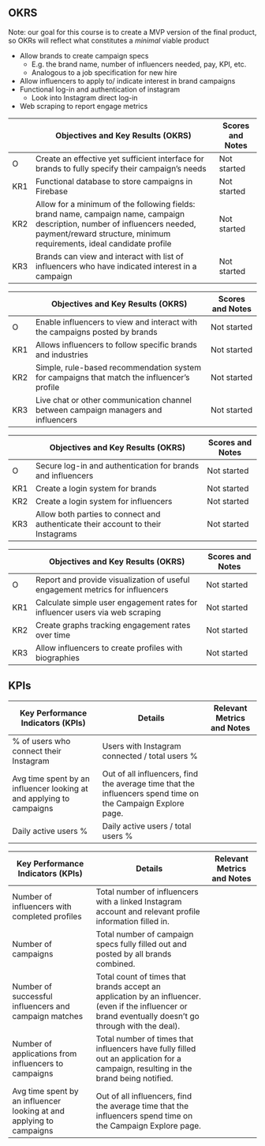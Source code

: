 
## OKRS 
Note: our goal for this course is to create a MVP version of the final product, so OKRs will reflect what constitutes a *minimal* viable product
  * Allow brands to create campaign specs
    * E.g. the brand name, number of influencers needed, pay, KPI, etc.
    * Analogous to a job specification for new hire
  * Allow influencers to apply to/ indicate interest in brand campaigns
  * Functional log-in and authentication of instagram
    * Look into Instagram direct log-in
  * Web scraping to report engage metrics

|  | Objectives and Key Results (OKRS)| Scores and Notes|
| ------------- | ------------- | -------------
| O | Create an effective yet sufficient interface for brands to fully specify their campaign’s needs | Not started |
| KR1 | Functional database to store campaigns in Firebase | Not started |
| KR2 | Allow for a minimum of the following fields: brand name, campaign name, campaign description, number of influencers needed, payment/reward structure, minimum requirements, ideal candidate profile | Not started |
| KR3 | Brands can view and interact with list of influencers who have indicated interest in a campaign | Not started |

|  | Objectives and Key Results (OKRS)| Scores and Notes|
| ------------- | ------------- | -------------
| O | Enable influencers to view and interact with the campaigns posted by brands | Not started |
| KR1 | Allows influencers to follow specific brands and industries | Not started |
| KR2 | Simple, rule-based recommendation system for campaigns that match the influencer’s profile | Not started |
| KR3 | Live chat or other communication channel between campaign managers and influencers | Not started |

|  | Objectives and Key Results (OKRS)| Scores and Notes|
| ------------- | ------------- | -------------
| O | Secure log-in and authentication for brands and influencers | Not started |
| KR1 | Create a login system for brands | Not started |
| KR2 | Create a login system for influencers | Not started |
| KR3 | Allow both parties to connect and authenticate their account to their Instagrams | Not started |

|  | Objectives and Key Results (OKRS)| Scores and Notes|
| ------------- | ------------- | -------------
| O | Report and provide visualization of useful engagement metrics for influencers | Not started |
| KR1 | Calculate simple user engagement rates for influencer users via web scraping | Not started |
| KR2 | Create graphs tracking engagement rates over time | Not started |
| KR3 | Allow influencers to create profiles with biographies | Not started |

## KPIs

| Key Performance Indicators (KPIs)| Details | Relevant Metrics and Notes|
| ------------- | ------------- | -------------
| % of users who connect their Instagram | Users with Instagram connected / total users % |  |
| Avg time spent by an influencer looking at and applying to campaigns | Out of all influencers, find the average time that the influencers spend time on the Campaign Explore page. |  |
| Daily active users % | Daily active users / total users % | |

| Key Performance Indicators (KPIs)| Details | Relevant Metrics and Notes|
| ------------- | ------------- | -------------
| Number of influencers with completed profiles | Total number of influencers with a linked Instagram account and relevant profile information filled in. | |
| Number of campaigns  | Total number of campaign specs fully filled out and posted by all brands combined. |  |
| Number of successful influencers and campaign matches | Total count of times that brands accept an application by an influencer. (even if the influencer or brand eventually doesn’t go through with the deal). |  |
| Number of applications from influencers to campaigns | Total number of times that influencers have fully filled out an application for a campaign, resulting in the brand being notified. |  |
| Avg time spent by an influencer looking at and applying to campaigns | Out of all influencers, find the average time that the influencers spend time on the Campaign Explore page. |  |
